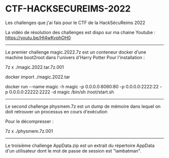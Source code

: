 # CTF-HACKSECUREIMS-2022
Les challenges que j'ai fais pour le CTF de la HackSécuReims 2022


La vidéo de résolution des challenges est dispo sur ma chaine Youtube :
https://youtu.be/Hl4wKvphOH0


-------------------------------------------------------------------------------------


Le premier challenge magic.2022.7z est un conteneur docker d'une machine boot2root dans l'univers d'Harry Potter
Pour l'installation :

7z x ./magic.2022.tar.7z.001

docker import ./magic.2022.tar

docker run --name magic -h magic -p 0.0.0.0:8080:80 -p 0.0.0.0:2222:22 -p 0.0.0.0:22222:2222 -d magic /bin/sh /root/start.sh


-------------------------------------------------------------------------------------


Le second challenge physmem.7z est un dump de mémoire dans lequel on doit retrouver un processus en cours d'exécution

Pour le décompresser :

7z x ./physmem.7z.001


-------------------------------------------------------------------------------------


Le troisième challenge AppData.zip est un extrait du répertoire AppData d'un utilisateur dont le mot de passe de session est "iambatman".

